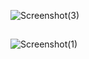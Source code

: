 


![Screenshot(3)](https://user-images.githubusercontent.com/51622640/161997537-14540548-586f-4f3b-9146-d73d3ebbca45.png)


##

![Screenshot(1)](https://user-images.githubusercontent.com/51622640/161997278-2ca5cc7a-3dd7-4e13-b2a2-98a6e2e23a21.png)
